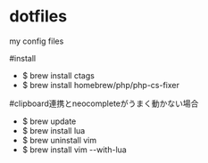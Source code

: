 # dotfiles
my config files

#install
- $ brew install ctags
- $ brew install homebrew/php/php-cs-fixer


#clipboard連携とneocompleteがうまく動かない場合
- $ brew update
- $ brew install lua
- $ brew uninstall vim
- $ brew install vim --with-lua

